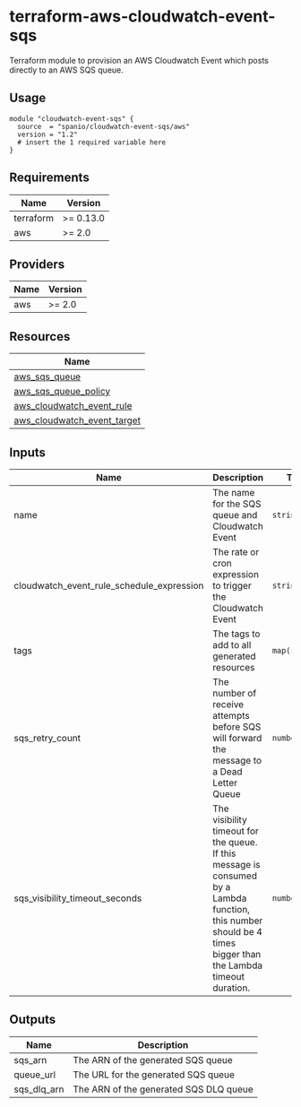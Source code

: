 # terraform-aws-cloudwatch-event-sqs

Terraform module to provision an AWS Cloudwatch Event which posts directly to an AWS SQS queue.

## Usage

```hcl
module "cloudwatch-event-sqs" {
  source  = "spanio/cloudwatch-event-sqs/aws"
  version = "1.2"
  # insert the 1 required variable here
}
```

## Requirements

| Name | Version |
|------|---------|
| terraform | >= 0.13.0 |
| aws | >= 2.0 |

## Providers

| Name | Version |
|------|---------|
| aws | >= 2.0 |

## Resources

| Name |
|------|
| [aws_sqs_queue](https://registry.terraform.io/providers/hashicorp/aws/latest/docs/resources/sqs_queue) |
| [aws_sqs_queue_policy](https://registry.terraform.io/providers/hashicorp/aws/latest/docs/resources/sqs_queue_policy) |
| [aws_cloudwatch_event_rule](https://registry.terraform.io/providers/hashicorp/aws/latest/docs/resources/cloudwatch_event_rule) |
| [aws_cloudwatch_event_target](https://registry.terraform.io/providers/hashicorp/aws/latest/docs/resources/cloudwatch_event_target) |

## Inputs

| Name | Description | Type | Default | Required |
|------|-------------|------|---------|:--------:|
| name |The name for the SQS queue and Cloudwatch Event | `string` | `cloudwatch-sqs` | no |
| cloudwatch_event_rule_schedule_expression |The rate or cron expression to trigger the Cloudwatch Event | `string` | `null` | yes |
| tags |The tags to add to all generated resources | `map(string)` | `{}` | no |
| sqs_retry_count |The number of receive attempts before SQS will forward the message to a Dead Letter Queue | `number` | `3` | no |
| sqs_visibility_timeout_seconds |The visibility timeout for the queue. If this message is consumed by a Lambda function, this number should be 4 times bigger than the Lambda timeout duration. | `number` | `30` | no |

## Outputs

| Name | Description |
|------|-------------|
| sqs_arn | The ARN of the generated SQS queue |
| queue_url | The URL for the generated SQS queue |
| sqs_dlq_arn | The ARN of the generated SQS DLQ queue |
